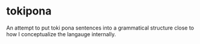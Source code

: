 # tokipona

An attempt to put toki pona sentences into a grammatical structure close to how I
conceptualize the langauge internally.
